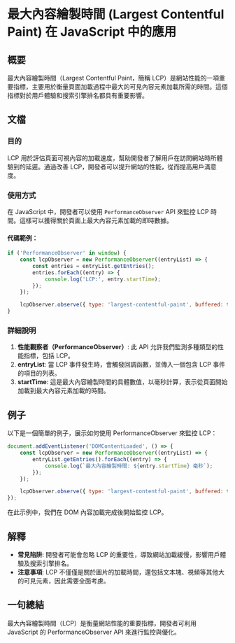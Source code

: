 <!--
Meta Description: # 最大內容繪製時間 (Largest Contentful Paint) 在 JavaScript 中的應用 ## 概要 最大內容繪製時間（Largest Contentful Paint，簡稱 LCP）是網站性能的一項重要指標，主要用於衡量頁面加載過程中最大的可見內容元素加載所需的時間。這個指標...
Meta Keywords: lcp, performanceobserver, javascript, entrylist, 最大內容繪製時間
-->

# 最大內容繪製時間 (Largest Contentful Paint) 在 JavaScript 中的應用

## 概要
最大內容繪製時間（Largest Contentful Paint，簡稱 LCP）是網站性能的一項重要指標，主要用於衡量頁面加載過程中最大的可見內容元素加載所需的時間。這個指標對於用戶體驗和搜索引擎排名都具有重要影響。

## 文檔
### 目的
LCP 用於評估頁面可視內容的加載速度，幫助開發者了解用戶在訪問網站時所體驗到的延遲。通過改善 LCP，開發者可以提升網站的性能，從而提高用戶滿意度。

### 使用方式
在 JavaScript 中，開發者可以使用 `PerformanceObserver` API 來監控 LCP 時間。這樣可以獲得關於頁面上最大內容元素加載的即時數據。

#### 代碼範例：
```javascript
if ('PerformanceObserver' in window) {
    const lcpObserver = new PerformanceObserver((entryList) => {
        const entries = entryList.getEntries();
        entries.forEach((entry) => {
            console.log('LCP:', entry.startTime);
        });
    });

    lcpObserver.observe({ type: 'largest-contentful-paint', buffered: true });
}
```

### 詳細說明
1. **性能觀察者（PerformanceObserver）**: 此 API 允許我們監測多種類型的性能指標，包括 LCP。
2. **entryList**: 當 LCP 事件發生時，會觸發回調函數，並傳入一個包含 LCP 事件的項目的列表。
3. **startTime**: 這是最大內容繪製時間的具體數值，以毫秒計算，表示從頁面開始加載到最大內容元素加載的時間。

## 例子
以下是一個簡單的例子，展示如何使用 PerformanceObserver 來監控 LCP：

```javascript
document.addEventListener('DOMContentLoaded', () => {
    const lcpObserver = new PerformanceObserver((entryList) => {
        entryList.getEntries().forEach((entry) => {
            console.log(`最大內容繪製時間: ${entry.startTime} 毫秒`);
        });
    });

    lcpObserver.observe({ type: 'largest-contentful-paint', buffered: true });
});
```

在此示例中，我們在 DOM 內容加載完成後開始監控 LCP。

## 解釋
- **常見陷阱**: 開發者可能會忽略 LCP 的重要性，導致網站加載緩慢，影響用戶體驗及搜索引擎排名。
- **注意事項**: LCP 不僅僅是關於圖片的加載時間，還包括文本塊、視頻等其他大的可見元素，因此需要全面考慮。

## 一句總結
最大內容繪製時間（LCP）是衡量網站性能的重要指標，開發者可利用 JavaScript 的 PerformanceObserver API 來進行監控與優化。